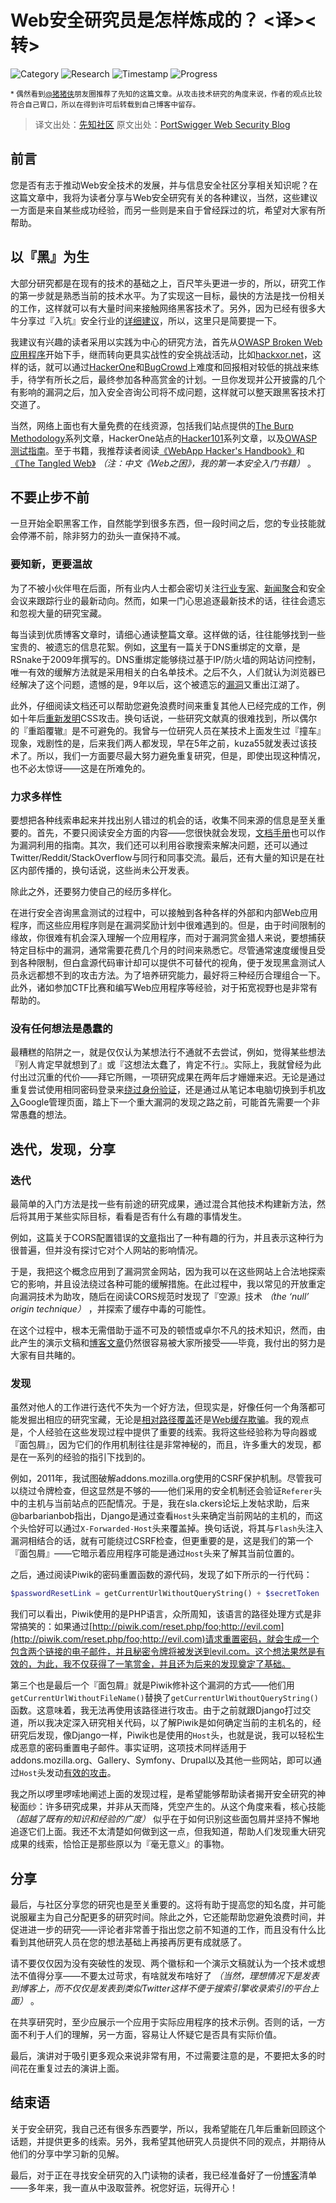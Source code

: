 # Web安全研究员是怎样炼成的？ <译><转>

![Category](https://img.shields.io/badge/category-methodology-blue.svg)
![Research](https://img.shields.io/badge/research-web_security-blue.svg)
![Timestamp](https://img.shields.io/badge/timestamp-1527560495-lightgrey.svg)
![Progress](https://img.shields.io/badge/progress-100%25-brightgreen.svg)

<sub>* 偶然看到[@猪猪侠](http://weibo.com/ringzero)朋友圈推荐了先知的这篇文章。从攻击技术研究的角度来说，作者的观点比较符合自己胃口，所以在得到许可后转载到自己博客中留存。</sub>

> 译文出处：[先知社区](https://xz.aliyun.com/t/2358)
> 原文出处：[PortSwigger Web Security Blog](https://portswigger.net/blog/so-you-want-to-be-a-web-security-researcher)

## 前言

您是否有志于推动Web安全技术的发展，并与信息安全社区分享相关知识呢？在这篇文章中，我将为读者分享与Web安全研究有关的各种建议，当然，这些建议一方面是来自某些成功经验，而另一些则是来自于曾经踩过的坑，希望对大家有所帮助。

## 以『黑』为生

大部分研究都是在现有的技术的基础之上，百尺竿头更进一步的，所以，研究工作的第一步就是熟悉当前的技术水平。为了实现这一目标，最快的方法是找一份相关的工作，这样就可以有大量时间来接触网络黑客技术了。另外，因为已经有很多大牛分享过『入坑』安全行业的[详细建议](https://medium.com/@niruragu/so-you-want-to-be-a-security-engineer-d8775976afb7)，所以，这里只是简要提一下。

我建议有兴趣的读者采用以实践为中心的研究方法，首先从[OWASP Broken Web应用程序](https://www.owasp.org/index.php/OWASP_Broken_Web_Applications_Project)开始下手，继而转向更具实战性的安全挑战活动，比如[hackxor.net](https://hackxor.net/)，这样的话，就可以通过[HackerOne](https://hackerone.com/)和[BugCrowd](https://bugcrowd.com/)上难度和回报相对较低的挑战来练手，待学有所长之后，最终参加各种高赏金的计划。一旦你发现并公开披露的几个有影响的漏洞之后，加入安全咨询公司将不成问题，这样就可以整天跟黑客技术打交道了。

当然，网络上面也有大量免费的在线资源，包括我们站点提供的[The Burp Methodology](https://support.portswigger.net/customer/portal/articles/2326039-the-burp-methodology)系列文章，HackerOne站点的[Hacker101](https://www.hackerone.com/hacker101)系列文章，以及[OWASP测试指南](https://www.owasp.org/index.php/OWASP_Testing_Guide_v4_Table_of_Contents)。至于书籍，我推荐读者阅读[《WebApp Hacker's Handbook》](https://www.amazon.com/Web-Application-Hackers-Handbook-Exploiting-ebook/dp/B005LVQA9S)和[《The Tangled Web》](https://nostarch.com/tangledweb) *（注：中文《Web之困》，我的第一本安全入门书籍）* 。

## 不要止步不前

一旦开始全职黑客工作，自然能学到很多东西，但一段时间之后，您的专业技能就会停滞不前，除非努力的劲头一直保持不减。

### 要知新，更要温故

为了不被小伙伴甩在后面，所有业内人士都会密切关注[行业专家](https://twitter.com/albinowax/following)、[新闻聚合](https://www.reddit.com/r/netsec/)和安全会议来跟踪行业的最新动向。然而，如果一门心思追逐最新技术的话，往往会遗忘和忽视大量的研究宝藏。

每当读到优质博客文章时，请细心通读整篇文章。这样做的话，往往能够找到一些宝贵的、被遗忘的信息花絮。例如，[这里](https://web.archive.org/web/20110403015721/http://ha.ckers.org:80/blog/20091201/dns-rebinding-video/)有一篇关于DNS重绑定的文章，是RSnake于2009年撰写的。DNS重绑定能够绕过基于IP/防火墙的网站访问控制，唯一有效的缓解方法就是采用相关的白名单技术。之后不久，人们就认为浏览器已经解决了这个问题，遗憾的是，9年以后，这个被遗忘的[漏洞](https://bugs.chromium.org/p/project-zero/issues/detail?id=1524)又重出江湖了。

此外，仔细阅读文档还可以帮助您避免浪费时间来重复其他人已经完成的工作，例如十年后[重新发明](https://twitter.com/LiveOverflow/status/967122565058715648)CSS攻击。换句话说，一些研究文献真的很难找到，所以偶尔的『重蹈覆辙』是不可避免的。我曾与一位研究人员在某技术上面发生过『撞车』现象，戏剧性的是，后来我们两人都发现，早在5年之前，kuza55就发表过该技术了。所以，我们一方面要尽最大努力避免重复研究，但是，即使出现这种情况，也不必太惊讶——这是在所难免的。

### 力求多样性

要想把各种线索串起来并找出别人错过的机会的话，收集不同来源的信息是至关重要的。首先，不要只阅读安全方面的内容——您很快就会发现，[文档手册](http://blog.portswigger.net/2015/08/server-side-template-injection.html#FreeMarker)也可以作为漏洞利用的指南。其次，我们还可以利用谷歌搜索来解决问题，还可以通过Twitter/Reddit/StackOverflow与同行和同事交流。最后，还有大量的知识是在社区内部传播的，换句话说，这些尚未公开发表。

除此之外，还要努力使自己的经历多样化。

在进行安全咨询黑盒测试的过程中，可以接触到各种各样的外部和内部Web应用程序，而这些应用程序则是在漏洞奖励计划中很难遇到的。但是，由于时间限制的缘故，你很难有机会深入理解一个应用程序，而对于漏洞赏金猎人来说，要想捕获特定目标中的漏洞，通常需要花费几个月的时间来熟悉它。尽管通常速度缓慢且受到各种限制，但白盒源代码审计却可以提供不可替代的视角，便于发现黑盒测试人员永远都想不到的攻击方法。为了培养研究能力，最好将三种经历合理组合一下。此外，诸如参加CTF比赛和编写Web应用程序等经验，对于拓宽视野也是非常有帮助的。

### 没有任何想法是愚蠢的

最糟糕的陷阱之一，就是仅仅认为某想法行不通就不去尝试，例如，觉得某些想法『别人肯定早就想到了』或『这想法太蠢了，肯定不行』。实际上，我就曾经为此付出过沉重的代价——拜它所赐，一项研究成果在两年后才姗姗来迟。无论是通过重复尝试使用相同密码登录来[绕过身份验证](https://blog.rapid7.com/2012/06/11/cve-2012-2122-a-tragically-comedic-security-flaw-in-mysql/)，还是通过从笔记本电脑切换到手机[攻入](https://medium.com/bugbountywriteup/bypassing-googles-fix-to-access-their-internal-admin-panels-12acd3d821e3)Google管理页面，踏上下一个重大漏洞的发现之路之前，可能首先需要一个非常愚蠢的想法。

## 迭代，发现，分享

### 迭代

最简单的入门方法是找一些有前途的研究成果，通过混合其他技术构建新方法，然后将其用于某些实际目标，看看是否有什么有趣的事情发生。

例如，这篇关于CORS配置错误的[文章](https://ejj.io/misconfigured-cors/index.html)指出了一种有趣的行为，并且表示这种行为很普遍，但并没有探讨它对个人网站的影响情况。

于是，我把这个概念应用到了漏洞赏金网站，因为我可以在这些网站上合法地探索它的影响，并且设法绕过各种可能的缓解措施。在此过程中，我以常见的开放重定向漏洞技术为助攻，随后在阅读CORS规范时发现了『空源』技术 *（the ‘null’ origin technique）* ，并探索了缓存中毒的可能性。

在这个过程中，根本无需借助于遥不可及的顿悟或卓尔不凡的技术知识，然而，由此产生的演示文稿和[博客文章](https://portswigger.net/blog/exploiting-cors-misconfigurations-for-bitcoins-and-bounties)仍然很容易被大家所接受——毕竟，我付出的努力是大家有目共睹的。

### 发现

虽然对他人的工作进行迭代不失为一个好方法，但现实是，好像任何一个角落都可能发掘出相应的研究宝藏，无论是[相对路径覆盖](http://www.thespanner.co.uk/2014/03/21/rpo/)还是[Web缓存欺骗](https://omergil.blogspot.co.uk/2017/02/web-cache-deception-attack.html)。我的观点是，个人经验在这些发现过程中提供了重要的线索。我将这些经验称为导向器或『面包屑』，因为它们的作用机制往往是非常神秘的，而且，许多重大的发现，都是在一系列的经验的指引下找到的。

例如，2011年，我试图破解addons.mozilla.org使用的CSRF保护机制。尽管我可以绕过令牌检查，但这显然是不够的——他们采用的安全机制还会验证`Referer`头中的主机与当前站点的匹配情况。于是，我在sla.ckers论坛上发帖求助，后来@barbarianbob指出，Django是通过查看`Host`头来确定当前网站的主机的，而这个头恰好可以通过`X-Forwarded-Host`头来覆盖掉。换句话说，将其与`Flash`头注入漏洞相结合的话，就有可能绕过CSRF检查，但更重要的是，这是我们的第一个『面包屑』——它暗示着应用程序可能是通过`Host`头来了解其当前位置的。

之后，通过阅读Piwik的密码重置函数的源代码，发现了如下所示的一行代码：

```php
$passwordResetLink = getCurrentUrlWithoutQueryString() + $secretToken
```

我们可以看出，Piwik使用的是PHP语言，众所周知，该语言的路径处理方式是非常搞笑的：如果通过[http://piwik.com/reset.php/foo;http://evil.com](http://piwik.com/reset.php/foo;http://evil.com)请求重置密码，就会生成一个包含两个链接的电子邮件，并且秘密令牌将被发送到evil.com。这个想法果然是有效的，为此，我不仅获得了一笔赏金，并且还为后来的发现奠定了基础。

第三个也是最后一个『面包屑』就是Piwik修补这个漏洞的方式——他们用`getCurrentUrlWithoutFileName()`替换了`getCurrentUrlWithoutQueryString()`函数。这意味着，我无法再使用该路径进行攻击。由于之前就跟Django打过交道，所以我决定深入研究相关代码，以了解Piwik是如何确定当前的主机名的，经研究后发现，像Django一样，Piwik也是使用的`Host`头，也就是说，我可以轻松生成恶意的密码重置电子邮件。事实证明，这项技术同样适用于addons.mozilla.org、Gallery、Symfony、Drupal以及其他一些网站，即可以通过`Host`头发动[有效的攻击](https://www.skeletonscribe.net/2013/05/practical-http-host-header-attacks.html)。

我之所以啰里啰嗦地阐述上面的发现过程，是希望能够帮助读者揭开安全研究的神秘面纱：许多研究成果，并非从天而降，凭空产生的。从这个角度来看，核心技能 *（超越了既有的知识和经验的广度）* 似乎在于如何识别这些面包屑并坚持不懈地追逐它们上面。我还不太清楚如何做到这一点，但我知道，帮助人们发现重大研究成果的线索，恰恰正是那些原以为『毫无意义』的事物。

## 分享

最后，与社区分享您的研究也是至关重要的。这将有助于提高您的知名度，并可能说服雇主为自己分配更多的研究时间。除此之外，它还能帮助您避免浪费时间，并促进进一步的研究——评论者非常善于指出您之前不知道的工作，而且没有什么比看到其他研究人员在您的想法基础上再接再厉更有成就感了。

请不要仅仅因为没有突破性的发现、两个徽标和一个演示文稿就认为一个技术或想法不值得分享——不要太过苛求，有啥就发布啥好了 *（当然，理想情况下是发表到博客上，而不仅仅是发表到类似Twitter这样不便于搜索引擎收录索引的平台上面）* 。

在共享研究时，至少应展示一个应用于实际应用程序的技术示例。否则的话，一方面不利于人们的理解，另一方面，容易让人怀疑它是否具有实际价值。

最后，演讲对于吸引更多观众来说非常有用，不过需要注意的是，不要把太多的时间花在重复过去的演讲上面。

## 结束语

关于安全研究，我自己还有很多东西要学，所以，我希望能在几年后重新回顾这个话题，并提供更多的线索。另外，我希望其他研究人员提供不同的观点，并期待从他们的分享中学习新的见解。

最后，对于正在寻找安全研究的入门读物的读者，我已经准备好了一份[博客](https://skeletonscribe.net/#inspiration)清单——多年来，我一直从中汲取营养。祝您好运，玩得开心！
